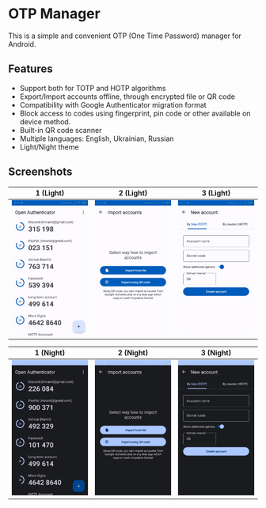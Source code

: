 # OTP Manager

This is a simple and convenient OTP (One Time Password) manager for Android.

## Features

* Support both for TOTP and HOTP algorithms
* Export/Import accounts offline, through encrypted file or QR code
* Compatibility with Google Authenticator migration format
* Block access to codes using fingerprint, pin code or other available on device method.
* Built-in QR code scanner
* Multiple languages: English, Ukrainian, Russian
* Light/Night theme

## Screenshots

|               1 (Light)               |               2 (Light)               |               3 (Light)               |
|:-------------------------------------:|:-------------------------------------:|:-------------------------------------:|
| ![img](media/screenshots/phone/1.png) | ![img](media/screenshots/phone/2.png) | ![img](media/screenshots/phone/3.png) |

|               1 (Night)               |               2 (Night)               |               3 (Night)               |
|:-------------------------------------:|:-------------------------------------:|:-------------------------------------:|
| ![img](media/screenshots/phone/4.png) | ![img](media/screenshots/phone/5.png) | ![img](media/screenshots/phone/6.png) |
